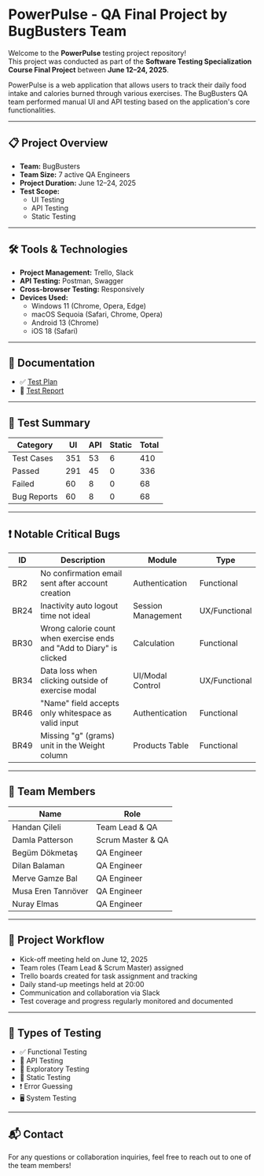 # PowerPulse - QA Final Project by BugBusters Team

Welcome to the **PowerPulse** testing project repository!  
This project was conducted as part of the **Software Testing Specialization Course Final Project** between **June 12–24, 2025**.

PowerPulse is a web application that allows users to track their daily food intake and calories burned through various exercises. The BugBusters QA team performed manual UI and API testing based on the application's core functionalities.

---

## 📋 Project Overview

- **Team:** BugBusters  
- **Team Size:** 7 active QA Engineers  
- **Project Duration:** June 12–24, 2025  
- **Test Scope:**  
  - UI Testing  
  - API Testing  
  - Static Testing  

---

## 🛠 Tools & Technologies

- **Project Management:** Trello, Slack  
- **API Testing:** Postman, Swagger  
- **Cross-browser Testing:** Responsively  
- **Devices Used:**  
  - Windows 11 (Chrome, Opera, Edge)  
  - macOS Sequoia (Safari, Chrome, Opera)  
  - Android 13 (Chrome)  
  - iOS 18 (Safari)  

---

## 📄 Documentation

- ✅ [Test Plan](#)
- 📑 [Test Report](#)    

---

## 🔢 Test Summary

| Category     | UI | API | Static | Total |
|--------------|----|-----|--------|-------|
| Test Cases   | 351 | 53  | 6      | 410   |
| Passed       | 291 | 45  | 0      | 336   |
| Failed       | 60  | 8   | 0      | 68    |
| Bug Reports  | 60  | 8   | 0      | 68    |

---

## ❗ Notable Critical Bugs

| ID   | Description                                                                 | Module               | Type         |
|------|-----------------------------------------------------------------------------|----------------------|--------------|
| BR2  | No confirmation email sent after account creation                          | Authentication       | Functional   |
| BR24 | Inactivity auto logout time not ideal                                      | Session Management   | UX/Functional |
| BR30 | Wrong calorie count when exercise ends and "Add to Diary" is clicked       | Calculation          | Functional   |
| BR34 | Data loss when clicking outside of exercise modal                          | UI/Modal Control     | UX/Functional |
| BR46 | "Name" field accepts only whitespace as valid input                        | Authentication       | Functional   |
| BR49 | Missing "g" (grams) unit in the Weight column                              | Products Table       | Functional   |

---

## 👥 Team Members

| Name                | Role                    |
|---------------------|--------------------------|
| Handan Çileli       | Team Lead & QA           |
| Damla Patterson     | Scrum Master & QA        |
| Begüm Dökmetaş      | QA Engineer              |
| Dilan Balaman       | QA Engineer              |
| Merve Gamze Bal     | QA Engineer              |
| Musa Eren Tanrıöver | QA Engineer              |
| Nuray Elmas         | QA Engineer              |

---

## 🚀 Project Workflow

- Kick-off meeting held on June 12, 2025  
- Team roles (Team Lead & Scrum Master) assigned  
- Trello boards created for task assignment and tracking  
- Daily stand-up meetings held at 20:00  
- Communication and collaboration via Slack  
- Test coverage and progress regularly monitored and documented  

---

## 🧪 Types of Testing

- ✅ Functional Testing  
- 🔁 API Testing  
- 🧭 Exploratory Testing  
- 📄 Static Testing  
- ❗ Error Guessing  
- 🖥️ System Testing  

---

## 📬 Contact

For any questions or collaboration inquiries, feel free to reach out to one of the team members!
